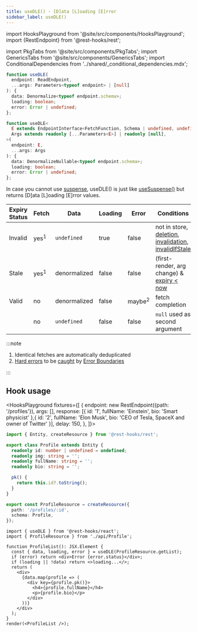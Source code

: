 ```yaml
---
title: useDLE() - [D]ata [L]oading [E]rror
sidebar_label: useDLE()
---
```


import HooksPlayground from '@site/src/components/HooksPlayground';
import {RestEndpoint} from '@rest-hooks/rest';

<head>
  <title>useDLE() - [D]ata [L]oading [E]rror: Stateful Data Fetching</title>
</head>

import PkgTabs from '@site/src/components/PkgTabs';
import GenericsTabs from '@site/src/components/GenericsTabs';
import ConditionalDependencies from '../shared/\_conditional_dependencies.mdx';

<GenericsTabs>

```typescript
function useDLE(
  endpoint: ReadEndpoint,
  ...args: Parameters<typeof endpoint> | [null]
): {
  data: Denormalize<typeof endpoint.schema>;
  loading: boolean;
  error: Error | undefined;
};
```

```typescript
function useDLE<
  E extends EndpointInterface<FetchFunction, Schema | undefined, undefined>,
  Args extends readonly [...Parameters<E>] | readonly [null],
>(
  endpoint: E,
  ...args: Args
): {
  data: DenormalizeNullable<typeof endpoint.schema>;
  loading: boolean;
  error: Error | undefined;
};
```

</GenericsTabs>

In case you cannot use [suspense](../getting-started/data-dependency.md#async-fallbacks), useDLE() is just like [useSuspense()](./useSuspense.md) but returns [D]ata [L]oading [E]rror values.

| Expiry Status | Fetch           | Data         | Loading | Error             | Conditions                                                                                                                                                                          |
| ------------- | --------------- | ------------ | ------- | ----------------- | ----------------------------------------------------------------------------------------------------------------------------------------------------------------------------------- |
| Invalid       | yes<sup>1</sup> | `undefined`  | true    | false             | not in store, [deletion](/rest/api/createResource#delete), [invalidation](./Controller.md#invalidate), [invalidIfStale](../concepts/expiry-policy.md#endpointinvalidifstale) |
| Stale         | yes<sup>1</sup> | denormalized | false   | false             | (first-render, arg change) & [expiry &lt; now](../concepts/expiry-policy.md)                                                                                                 |
| Valid         | no              | denormalized | false   | maybe<sup>2</sup> | fetch completion                                                                                                                                                                    |
|               | no              | `undefined`  | false   | false             | `null` used as second argument                                                                                                                                                      |

:::note

1. Identical fetches are automatically deduplicated
2. [Hard errors](../concepts/expiry-policy.md#error-policy) to be [caught](../getting-started/data-dependency#async-fallbacks) by [Error Boundaries](./AsyncBoundary.md)

:::

<ConditionalDependencies hook="useDLE" />

## Hook usage

<HooksPlayground fixtures={[
{
endpoint: new RestEndpoint({path: '/profiles'}),
args: [],
response: [{ id: '1', fullName: 'Einstein', bio: 'Smart physicist' },{ id: '2', fullName: 'Elon Musk', bio: 'CEO of Tesla, SpaceX and owner of Twitter' }],
delay: 150,
},
]}>

```typescript title="api/Profile.ts" collapsed
import { Entity, createResource } from '@rest-hooks/rest';

export class Profile extends Entity {
  readonly id: number | undefined = undefined;
  readonly img: string = '';
  readonly fullName: string = '';
  readonly bio: string = '';

  pk() {
    return this.id?.toString();
  }
}

export const ProfileResource = createResource({
  path: '/profiles/:id',
  schema: Profile,
});
```

```tsx title="ProfileList.tsx"
import { useDLE } from '@rest-hooks/react';
import { ProfileResource } from './api/Profile';

function ProfileList(): JSX.Element {
  const { data, loading, error } = useDLE(ProfileResource.getList);
  if (error) return <div>Error {error.status}</div>;
  if (loading || !data) return <>loading...</>;
  return (
    <div>
      {data.map(profile => (
        <div key={profile.pk()}>
          <h4>{profile.fullName}</h4>
          <p>{profile.bio}</p>
        </div>
      ))}
    </div>
  );
}
render(<ProfileList />);
```

</HooksPlayground>
